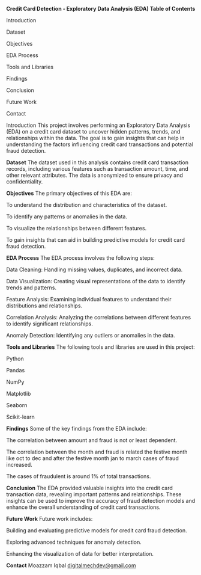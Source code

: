 **Credit Card Detection - Exploratory Data Analysis (EDA)
Table of Contents**

Introduction

Dataset

Objectives

EDA Process

Tools and Libraries

Findings

Conclusion

Future Work

Contact

Introduction
This project involves performing an Exploratory Data Analysis (EDA) on a credit card dataset to uncover hidden patterns, trends, and relationships within the data. The goal is to gain insights that can help in understanding the factors influencing credit card transactions and potential fraud detection.

**Dataset**
The dataset used in this analysis contains credit card transaction records, including various features such as transaction amount, time, and other relevant attributes. The data is anonymized to ensure privacy and confidentiality.

**Objectives**
The primary objectives of this EDA are:

To understand the distribution and characteristics of the dataset.

To identify any patterns or anomalies in the data.

To visualize the relationships between different features.

To gain insights that can aid in building predictive models for credit card fraud detection.

**EDA Process**
The EDA process involves the following steps:

Data Cleaning: Handling missing values, duplicates, and incorrect data.

Data Visualization: Creating visual representations of the data to identify trends and patterns.

Feature Analysis: Examining individual features to understand their distributions and relationships.

Correlation Analysis: Analyzing the correlations between different features to identify significant relationships.

Anomaly Detection: Identifying any outliers or anomalies in the data.

**Tools and Libraries**
The following tools and libraries are used in this project:

Python

Pandas

NumPy

Matplotlib

Seaborn

Scikit-learn

**Findings**
Some of the key findings from the EDA include:

The correlation between amount and fraud is not or least dependent.

The correlation between the month and fraud is related the festive month like oct to dec and after the festive month jan to march cases of fraud increased.

The cases of fraudulent is around 1% of total transactions.

**Conclusion**
The EDA provided valuable insights into the credit card transaction data, revealing important patterns and relationships. These insights can be used to improve the accuracy of fraud detection models and enhance the overall understanding of credit card transactions.

**Future Work**
Future work includes:

Building and evaluating predictive models for credit card fraud detection.

Exploring advanced techniques for anomaly detection.

Enhancing the visualization of data for better interpretation.

**Contact**
Moazzam Iqbal
digitalmechdev@gmail.com
